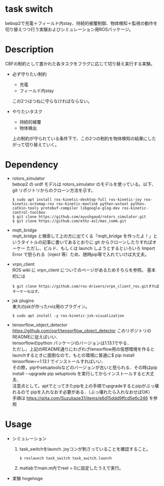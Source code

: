 # task switch
bebop2で充電＋フィールド内stay、持続的被覆制御、物体検知＋監視の動作を
切り替えつつ行う実験およびシミュレーション用ROSパッケージ。
# Description
CBFの制約として書かれた各タスクをフラグに応じて切り替え実行する実験。
- 必ず守りたい制約
	- 充電
	- フィールド内stay

	この2つはつねに守らなければならない。
- やりたいタスク
	- 持続的被覆
	- 物体検出

	上の制約が守られている条件下で、この2つの制約を物体検知の結果にしたがって切り替えていく。

# Dependency
- rotors_simulator  
bebop2 の urdf モデルは rotors_simulator のモデルを使っている。以下、git リポジトリからのクローン方法を示す。


	```
	$ sudo apt install ros-kinetic-desktop-full ros-kinetic-joy ros-kinetic-octomap-ros ros-kinetic-mavlink python-wstool python-catkin-tools protobuf-compiler libgoogle-glog-dev ros-kinetic-control-toolbox  
	$ git clone https://github.com/ayushgaud/rotors_simulator.git  
	$ git clone https://github.com/ethz-asl/mav_comm.git  
	```


- mqtt_bridge  
mqtt_bridge と検索して上の方に出てくる「mqtt_bridge を作ったよ！」というタイトルの記事に書いてあるとおりに git からクローンしたりすればオーケー
ただし、ビルド、もしくは launch しようとするといろいろ Import Error で怒られる（inject 等）ため、随時pip等で入れていけば大丈夫。


- vrpn_client  
ROS wiki に vrpn_client についてのページがあるためそちらを参照。
基本的には
	```
	$ git clone https://github.com/ros-drivers/vrpn_client_ros.gitすればオーケーなはず。
	```

- jsk plugins  
東大のjskが作ったrviz用のプラグイン。
	```
	$ sudo apt install -y ros-kinetic-jsk-visualization
	```

- tensorflow_object_detector  
https://github.com/osrf/tensorflow_object_detector このリポジトリのREADMEに従えばいい．  
tensorflowのpython パッケージのバージョンは1.13.1でやる．  
ただし，上記のREADME通りにわざわざtensorflow用の仮想環境を作るとlaunchするときに面倒なので，もとの環境に普通に$ pip install tensorflow==1.13.1 でインストールすればいい．  
その際，pipやsetuptoolsなどのバージョンが古いと怒られる．その時はpip install --upgrade pip setuptools を実行してからインストールすると大丈夫．  
注意点として，aptでとってきたpipを上の手順でupgradeするとpipがぶっ壊れるので
pipを入れなおす必要がある．（ぶっ壊れたら入れなおせばOK）  
手順は https://qiita.com/Suzukaze31/items/e6d15ddd9ffcd5e6c246 を参照

# Usage

- シミュレーション
	1. task_switchをlaunch. joyコンが刺さっていることを確認すること。
		``` 
		$ roslaunch task_switch task_switch.launch
		```
	2. matlabでmain.m内でreel = 0に設定したうえで実行。


- 実験
hogehoge 

